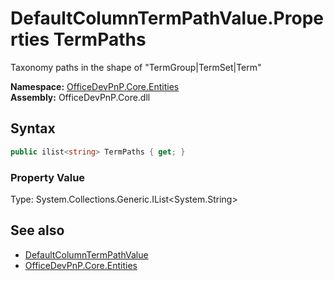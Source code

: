 # DefaultColumnTermPathValue.Properties TermPaths
Taxonomy paths in the shape of "TermGroup|TermSet|Term"  

**Namespace:** [OfficeDevPnP.Core.Entities](OfficeDevPnP.Core.Entities.md)  
**Assembly:** OfficeDevPnP.Core.dll  
## Syntax
```C#
public ilist<string> TermPaths { get; }
```

### Property Value
Type: System.Collections.Generic.IList<System.String>  

## See also
- [DefaultColumnTermPathValue](OfficeDevPnP.Core.Entities.DefaultColumnTermPathValue.md) 
- [OfficeDevPnP.Core.Entities](OfficeDevPnP.Core.Entities.md)
